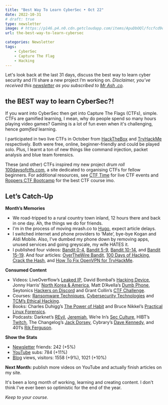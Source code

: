 ```yaml
---
title: "Best Way To Learn CyberSec • Oct 22"
date: 2022-10-31
# draft: true
type: newsletter
image: # https://p146.p4.n0.cdn.getcloudapp.com/items/ApuDbOQl/fccfcd9d-1aa2-4ae6-aedb-c4c7d5cd90b0.jpg?v=344534cc99c6be5d8d1a965bddb7fe04
url: the-best-way-to-learn-cybersec

categories: Newsletter
tags:
    - CyberSec
    - Capture The Flag
    - Hacking
---
```


Let's look back at the last 31 days, discuss the best way to learn cyber security and I’ll share a new project I’m working on. *Disclaimer, you’ve received this [newsletter](https://mrash.co/newsletters) as you subscribed to [Mr Ash .co](https://mrashleyball.com/).*

## the BEST way to learn CyberSec?!

If you want into CyberSec then get into Capture The Flags (CTFs), simple. CTFs are gamified learning, I mean, why do people spend so many hours playing video games? Gaming is a lot of fun even when it's challenging, hence *gamified* learning.

I participated in two live CTFs in October from [HackTheBox](https://www.hackthebox.eu/) and [TryHackMe](https://tryhackme.com/) respectively. Both were free, online, beginner-friendly and could be played solo. Plus, I learnt a ton of new things like command injection, packet analysis and blue team forensics.

These (and other) CTFs inspired my new project *drum roll* [100daysofctfs.com](https://100daysofctfs.com/), a site dedicated to organising CTFs for fellow beginners. For additional resources, see [CTF Time](https://ctftime.org/) for live CTF events and [Roppers CTF Bootcamp](https://www.roppers.org/courses/ctf) for the best CTF course imo. 

## Let’s Catch-Up

**Month’s Memories**

- We road-tripped to a rural country town inland, 12 hours there and back in one day. Ah, the things we do for friends.
- I'm in the process of moving mrash.co to [Hugo](https://gohugo.io/), expect article delays.
- I switched internet and phone providers to ‘Mate’, bye-bye Kogan and Aldi Mobile. Also, I've dumbed my phone down by removing apps, unused services and going greyscale, my wife HATES it.
- I published four videos: [Bandit 0-4](https://www.youtube.com/watch?v=JjiG4CYxXgw), [Bandit 5-9](https://www.youtube.com/watch?v=xGQXj5MAVss), [Bandit 10-14](https://www.youtube.com/watch?v=3ZJTmWjEevM), and [Bandit 15-19](https://www.youtube.com/watch?v=AEzGoZuQS1s). And four articles: [OverTheWire Bandit](https://mrash.co/overthewire-bandit/), [100 Days of Hacking](https://mrash.co/100daysofhacking/), [Crack the Hash](https://mrash.co/crack-the-hash-tryhackme-walkthrough/), and [How To Fix OpenVPN for TryHackMe](https://mrash.co/how-to-fix-tryhackme-vpn-not-working-troubleshooting-openvpn/).

**Consumed Content**

- Videos: LiveOverflow’s [Leaked IP](https://www.youtube.com/watch?v=MS7WRuzNYDc), David Bombal’s [Hacking Device](https://www.youtube.com/watch?v=VF3xlAm_tdo), Jonny Harris’ [North Korea & America](https://www.youtube.com/watch?v=Jt7hE12n11s&t=1s), Matt D’Avella’s [Dumb Phone](https://www.youtube.com/watch?v=C7G1pWYVtBg&t=1s), Seytonics [Hackers on Discord](https://www.youtube.com/watch?v=NEFwe4873sw&t=3s) and Grant Collin’s [CTF Challenge](https://www.youtube.com/watch?v=Zw25_ySOrC0).
- Courses: [Ransomware Techniques](https://itmasters.edu.au/free-short-course-ransomware-techniques/), [Cybersecurity Technologies](https://www.latrobe.edu.au/) and [TCM’s Ethical Hacking](https://academy.tcm-sec.com/p/practical-ethical-hacking-the-complete-course).
- Books: Charles Duhigg’s [The Power of Habit](https://charlesduhigg.com/the-power-of-habit/) and Bruce Nikkel’s [Practical Linux Forensics](https://digitalforensics.ch/).
- Podcasts: Darknet’s [REvil](https://open.spotify.com/episode/4sDylBXvC2GyFy0Adlgy7a?si=vSt3OhUQQsaBipHr80bS4A), [Jeremiah](https://open.spotify.com/episode/4hNzygKQQ68GUxqfnY7bY1?si=df55999251dd4dd6), We’re In’s [Sec Culture](https://open.spotify.com/episode/4n72wIXymXTUxdPNeuonk9?si=65c225484c2446a5), HIBT’s [Twitch](https://open.spotify.com/episode/0W6i3PT0wY6o3YoObPmhKy?si=d49dcd4674e24b85), The Changelog’s [Jack Dorsey](https://open.spotify.com/episode/2QH8thdAVbjFaDSQbuLsqX?si=5c5092ec25d24d06), Cybrary’s [Dave Kennedy](https://open.spotify.com/episode/4Xz17wImJsXngPwYX8JmbF?si=cf27cd70e83e4d49), and 401’s [Rik Ferguson](https://open.spotify.com/episode/3CwWzOBzWR8H8EEr6GqF1V?si=7b1f13df15a140b3).

**Show the Stats**

- [Newsletter](https://mrash.co/newsletters) friends: 242 (+5%)
- [YouTube](https://youtube.com/mrashleyball) subs: 784 (+11%)
- [Blog](https://mrashleyball.com/blog/) views, visitors:  1558 (+9%), 1021 (+10%)

**Next Month:** publish more videos on YouTube and actually finish articles on my site.

It's been a long month of working, learning and creating content. I don't think I've ever been so optimistic for the end of the year. 

*Keep to your course.*